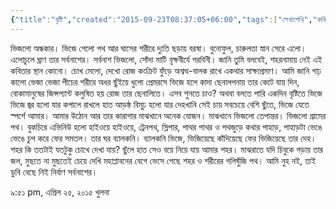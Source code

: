 ```yaml
---
{"title":"বৃষ্টি","created":"2015-09-23T08:37:05+06:00","tags":["লেখালেখি","কবিতা","শহরনামা","প্রেম"],"location":"বয়রা, খুলনা","series":{"শহরনামা":"৪"},"updated":"2023-07-11T17:26:24+06:00","dg-publish":true,"dg-note-icon":3,"dg-permalink":"writings/creative/poems/rain","dg-path":"Writings/Creative/Poems/বৃষ্টি.md","permalink":"/writings/creative/poems/rain/","dgPassFrontmatter":true,"noteIcon":3}
---
```


ভিজলো অন্ধকার।
ভিজে গেলো পথ আর
ঘাসের শরীরে দ্যুতি ছড়ায় বরষা।
বুনোফুল, চারুলতা স্নান সেরে এলো।
এলোচুলে ঘ্রাণ তার সর্বনাশের।
সর্বনাশ ভিজলো,
সোঁদা মাটি বৃক্ষবীর্যে গরবিনী।
জানি তুমি বলবেই,
শহরনামায় নেই এই কবিতার স্থান কোনো।
চোখ মেলো, দেখো রোজ কংক্রিট ফুঁড়ে
অশ্বত্থ-বালক রাখে একথার সাক্ষ্যপ্রমাণ।
আমি জানি গাঢ় কালো ভেজা ভেজা পীচের শরীরে
অধর ছুঁইয়ে ধুলো প্রেমরসে ভিজে হলে কাদা
ছেনালপনায় তার কেটে যায় দিন,
বোকামানুষের জিন্সপ্যান্ট
কলুষিত হয় রোজ তার ছেনালিতে।
এসব শুনতে চাও?
অথবা বলতে পারি
একদিন বৃষ্টিতে ভিজে ভিজে জ্বর হলো যার
কপালে রাখলে হাত
আড়ষ্ঠ বিমূঢ় হলো যার দেহখানি
সেই চায় সবচেয়ে বেশি ছুঁতে,
ভিজে যেতে স্পর্শে আমার।
আমার উঠোন আর তার কারাগার
মাঝখানে অনেক যোজন।
মাঝখানে
ভিজলো তেপান্তর।
ভিজলো গ্রামের পথ।
বুকচিরে এভিনিউ হলো হাইওয়ে
হাইওয়ে, ট্রেনপথ, স্লিপার, পাথর
পাথর ও পথজুড়ে কথার পাহাড়,
পাহাড়টা ভেঙে ভেঙে চুপ করে ফের সমতল।
তার ঘর ব্যালকনি।
ব্যালকনি ভিজে,
ভিজিয়েছে
কাঁদিয়েছে
ফের ভিজিয়েছে তার দেহ।
শহর কি ততটাই যতটুকু চোখে দেখা যায়?
ছুঁলে হাত
সেও বয়ে নিয়ে যায় আমার শহর।
মাঝরাতে যদি
চিবুকে গড়ায় তার জল,
মুছতে না মুছতেই চেয়ে দেখি
মহাপ্লাবনের বেগে ভেসে গেছে
শহর ও শরীরের গলিঘুঁজি পথ।
আমি নুহ নই, তাই ডুবি
বেছে নিই নির্বাণ সর্বনাশের।

৯:৫১ pm, এপ্রিল ২৫, ২০১৫
খুলনা
